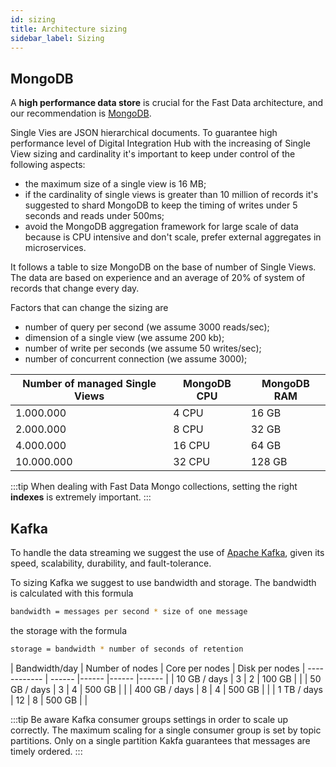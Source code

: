 ```yaml
---
id: sizing
title: Architecture sizing
sidebar_label: Sizing
---
```

## MongoDB

A **high performance data store** is crucial for the Fast Data architecture, and our recommendation is
[MongoDB](https://www.mongodb.com/).

Single Vies are JSON hierarchical documents. To guarantee high performance level of Digital Integration Hub with the increasing of Single View sizing and cardinality it's important to keep under control of the following aspects:

- the maximum size of a single view is 16 MB;
- if the cardinality of single views is greater than 10 million of records it's suggested to shard MongoDB to keep the timing of writes under 5 seconds and reads under 500ms;
- avoid the MongoDB aggregation framework for large scale of data because is CPU intensive and don't scale, prefer external aggregates in microservices.

It follows a table to size MongoDB on the base of number of Single Views. The data are based on experience and an average of 20% of system of records that change every day.

Factors that can change the sizing are

- number of query per second (we assume 3000 reads/sec);
- dimension of a single view (we assume 200 kb);
- number of write per seconds (we assume 50 writes/sec);
- number of concurrent connection (we assume 3000);

| Number of managed Single Views  | MongoDB CPU | MongoDB RAM |
| ------------ | ------ |------ |
| 1.000.000             |    4 CPU    |  16 GB |
| 2.000.000             |    8 CPU    |  32 GB |
| 4.000.000             |    16 CPU    |  64 GB |
| 10.000.000             |    32 CPU    |  128 GB |

:::tip
When dealing with Fast Data Mongo collections, setting the right **indexes** is extremely important.
:::

## Kafka

To handle the data streaming we suggest the use of [Apache Kafka](https://kafka.apache.org/), given its speed, scalability, durability, and fault-tolerance.

To sizing Kafka we suggest to use bandwidth and storage. The bandwidth is calculated with this formula

```bash
bandwidth = messages per second * size of one message 
```

the storage with the formula

```bash
storage = bandwidth * number of seconds of retention
```

| Bandwidth/day | Number of nodes | Core per nodes | Disk per nodes
| ------------ | ------ |------ |------ |------ |
|   10 GB / days           |    3    |     2  |    100 GB   |       |
|   50 GB / days           |    3    |     4  |    500 GB   |       |
|   400 GB / days           |    8    |     4  |    500 GB   |       |
|   1 TB / days           |    12    |     8  |    500 GB   |       |

:::tip
Be aware Kafka consumer groups settings in order to scale up correctly. The maximum scaling for a single consumer group is set by topic partitions. Only on a single partition Kakfa guarantees that messages are timely ordered.
:::
